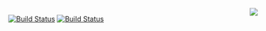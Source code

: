 <img align="right" src="https://user-images.githubusercontent.com/3381451/40880432-5b9e7086-66b9-11e8-9718-4b1ea4eae317.png">

[![Build Status](https://travis-ci.org/storm-ptr/step.svg?branch=master)](https://travis-ci.org/storm-ptr/step)
[![Build Status](https://ci.appveyor.com/api/projects/status/github/storm-ptr/step?svg=true&branch=master)](https://ci.appveyor.com/project/storm-ptr/step/branch/master)

